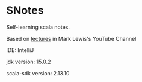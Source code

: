 # SNotes

Self-learning scala notes.

Based on [lectures](https://www.youtube.com/watch?v=85bHg5AipvU&list=PLLMXbkbDbVt8JLumqKj-3BlHmEXPIfR42&index=1) in Mark Lewis's YouTube Channel

IDE: IntelliJ

jdk version: 15.0.2

scala-sdk version: 2.13.10

